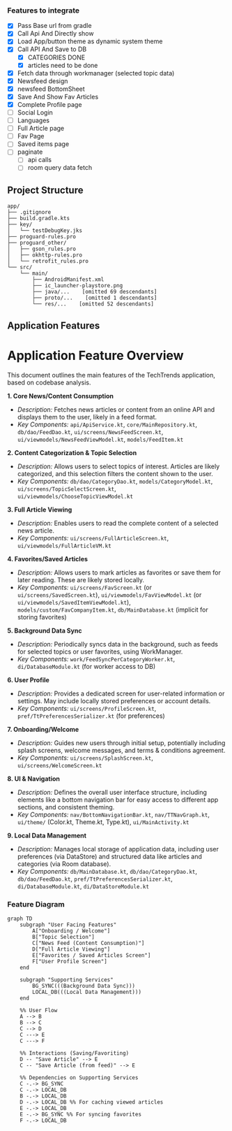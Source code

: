 ### Features to integrate

- [x] Pass Base url from gradle
- [X] Call Api And Directly show
- [X] Load App/button theme as dynamic system theme
- [X] Call API And Save to DB
  - [X] CATEGORIES DONE
  - [x] articles need to be done
- [x] Fetch data through workmanager (selected topic data)
- [x]  Newsfeed design
- [x]  newsfeed BottomSheet
- [x]  Save And Show Fav Articles
- [x] Complete Profile page
- [ ] Social Login
- [ ] Languages
- [ ] Full Article page
- [ ] Fav Page
- [ ] Saved items page
- [ ] paginate
  - [ ] api calls
  - [ ] room query data fetch

## Project Structure
```text
app/
├── .gitignore
├── build.gradle.kts
├── key/
│   └── testDebugKey.jks
├── proguard-rules.pro
├── proguard_other/
│   ├── gson_rules.pro
│   ├── okhttp-rules.pro
│   └── retrofit_rules.pro
└── src/
    └── main/
        ├── AndroidManifest.xml
        ├── ic_launcher-playstore.png
        ├── java/...    [omitted 69 descendants]
        ├── proto/...    [omitted 1 descendants]
        └── res/...    [omitted 52 descendants]
```

## Application Features
# Application Feature Overview

This document outlines the main features of the TechTrends application, based on codebase analysis.

**1. Core News/Content Consumption**
   - *Description:* Fetches news articles or content from an online API and displays them to the user, likely in a feed format.
   - *Key Components:* `api/ApiService.kt`, `core/MainRepository.kt`, `db/dao/FeedDao.kt`, `ui/screens/NewsFeedScreen.kt`, `ui/viewmodels/NewsFeedViewModel.kt`, `models/FeedItem.kt`

**2. Content Categorization & Topic Selection**
   - *Description:* Allows users to select topics of interest. Articles are likely categorized, and this selection filters the content shown to the user.
   - *Key Components:* `db/dao/CategoryDao.kt`, `models/CategoryModel.kt`, `ui/screens/TopicSelectScreen.kt`, `ui/viewmodels/ChooseTopicViewModel.kt`

**3. Full Article Viewing**
   - *Description:* Enables users to read the complete content of a selected news article.
   - *Key Components:* `ui/screens/FullArticleScreen.kt`, `ui/viewmodels/FullArticleVM.kt`

**4. Favorites/Saved Articles**
   - *Description:* Allows users to mark articles as favorites or save them for later reading. These are likely stored locally.
   - *Key Components:* `ui/screens/FavScreen.kt` (or `ui/screens/SavedScreen.kt`), `ui/viewmodels/FavViewModel.kt` (or `ui/viewmodels/SavedItemViewModel.kt`), `models/custom/FavCompanyItem.kt`, `db/MainDatabase.kt` (implicit for storing favorites)

**5. Background Data Sync**
   - *Description:* Periodically syncs data in the background, such as feeds for selected topics or user favorites, using WorkManager.
   - *Key Components:* `work/FeedSyncPerCategoryWorker.kt`, `di/DatabaseModule.kt` (for worker access to DB)

**6. User Profile**
   - *Description:* Provides a dedicated screen for user-related information or settings. May include locally stored preferences or account details.
   - *Key Components:* `ui/screens/ProfileScreen.kt`, `pref/TtPreferencesSerializer.kt` (for preferences)

**7. Onboarding/Welcome**
   - *Description:* Guides new users through initial setup, potentially including splash screens, welcome messages, and terms & conditions agreement.
   - *Key Components:* `ui/screens/SplashScreen.kt`, `ui/screens/WelcomeScreen.kt`

**8. UI & Navigation**
   - *Description:* Defines the overall user interface structure, including elements like a bottom navigation bar for easy access to different app sections, and consistent theming.
   - *Key Components:* `nav/BottomNavigationBar.kt`, `nav/TTNavGraph.kt`, `ui/theme/` (Color.kt, Theme.kt, Type.kt), `ui/MainActivity.kt`

**9. Local Data Management**
   - *Description:* Manages local storage of application data, including user preferences (via DataStore) and structured data like articles and categories (via Room database).
   - *Key Components:* `db/MainDatabase.kt`, `db/dao/CategoryDao.kt`, `db/dao/FeedDao.kt`, `pref/TtPreferencesSerializer.kt`, `di/DatabaseModule.kt`, `di/DataStoreModule.kt`

### Feature Diagram

```mermaid
graph TD
    subgraph "User Facing Features"
        A["Onboarding / Welcome"]
        B["Topic Selection"]
        C["News Feed (Content Consumption)"]
        D["Full Article Viewing"]
        E["Favorites / Saved Articles Screen"]
        F["User Profile Screen"]
    end

    subgraph "Supporting Services"
        BG_SYNC(((Background Data Sync)))
        LOCAL_DB(((Local Data Management)))
    end

    %% User Flow
    A --> B
    B --> C
    C --> D
    C ---> E
    C ---> F

    %% Interactions (Saving/Favoriting)
    D -- "Save Article" --> E
    C -- "Save Article (from feed)" --> E

    %% Dependencies on Supporting Services
    C -.-> BG_SYNC
    C -.-> LOCAL_DB
    B -.-> LOCAL_DB
    D -.-> LOCAL_DB %% For caching viewed articles
    E -.-> LOCAL_DB
    E -.-> BG_SYNC %% For syncing favorites
    F -.-> LOCAL_DB
```

